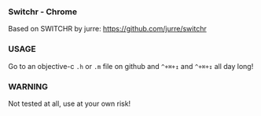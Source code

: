 ### Switchr - Chrome

Based on SWITCHR by jurre: https://github.com/jurre/switchr

### USAGE
Go to an objective-c `.h` or `.m` file on github and `^+⌘+↥` and `^+⌘+↧`  all day long!

### WARNING
Not tested at all, use at your own risk! 
